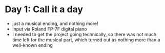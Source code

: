 # Day 1: Call it a day

- just a musical ending, and nothing more!
- input via Roland FP-7F digital piano
- I needed to get the project going technically, so there was not much time left for the musical part, which turned out as nothing more than a well-known ending
